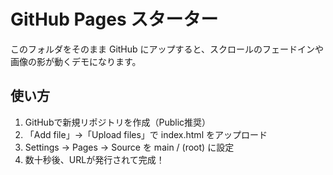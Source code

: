 # GitHub Pages スターター
このフォルダをそのまま GitHub にアップすると、スクロールのフェードインや画像の影が動くデモになります。

## 使い方
1. GitHubで新規リポジトリを作成（Public推奨）
2. 「Add file」→「Upload files」で index.html をアップロード
3. Settings → Pages → Source を main / (root) に設定
4. 数十秒後、URLが発行されて完成！
